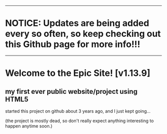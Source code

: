 ---------------------------------------------------------------------------------------------------------------------------------------------------------------
# NOTICE: Updates are being added every so often, so keep checking out this Github page for more info!!!
---------------------------------------------------------------------------------------------------------------------------------------------------------------
# Welcome to the Epic Site! [v1.13.9]
## my first ever public website/project using HTML5

started this project on github about 3 years ago, and I just kept going...


(the project is mostly dead, so don't really expect anything interesting to happen anytime soon.)
